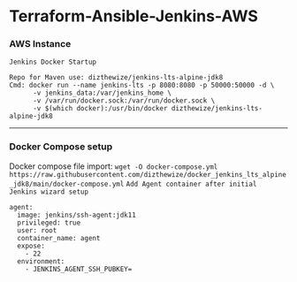 # Terraform-Ansible-Jenkins-AWS

### AWS Instance
`Jenkins Docker Startup`
```
Repo for Maven use: dizthewize/jenkins-lts-alpine-jdk8
Cmd: docker run --name jenkins-lts -p 8080:8080 -p 50000:50000 -d \
      -v jenkins_data:/var/jenkins_home \
      -v /var/run/docker.sock:/var/run/docker.sock \
      -v $(which docker):/usr/bin/docker dizthewize/jenkins-lts-alpine-jdk8
```
---
### Docker Compose setup
Docker compose file import: `wget -O docker-compose.yml https://raw.githubusercontent.com/dizthewize/docker_jenkins_lts_alpine_jdk8/main/docker-compose.yml`
`Add Agent container after initial Jenkins wizard setup`
```
agent:
  image: jenkins/ssh-agent:jdk11
  privileged: true
  user: root
  container_name: agent
  expose:
    - 22
  environment:
    - JENKINS_AGENT_SSH_PUBKEY=
```

